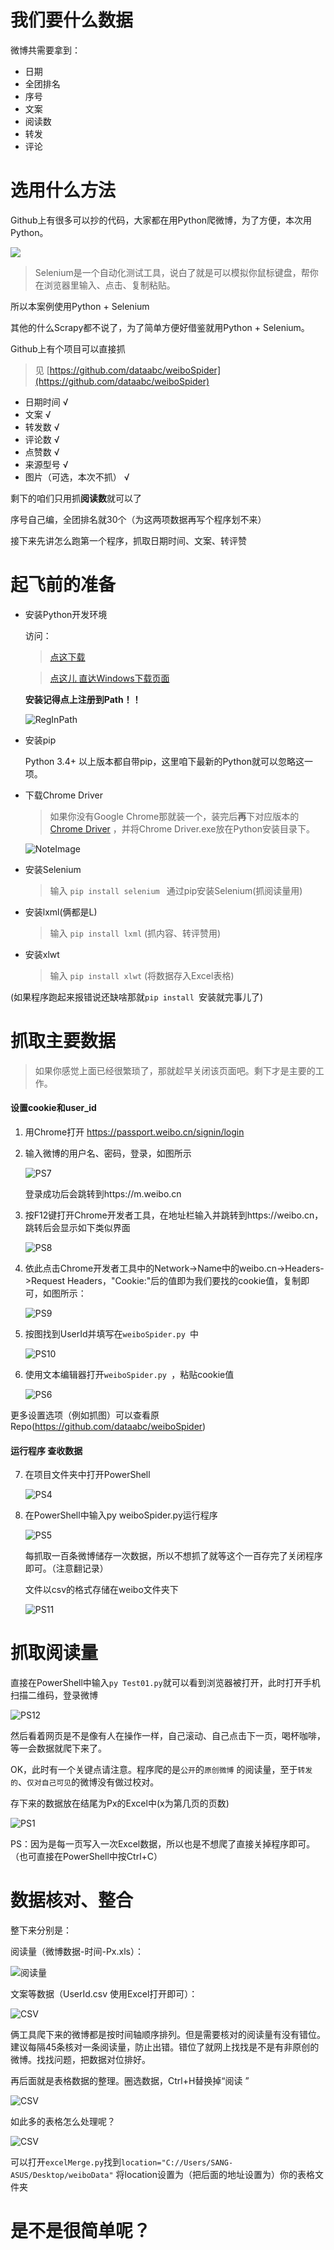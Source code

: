 # 我们要什么数据

微博共需要拿到：

- 日期
- 全团排名
- 序号
- 文案
- 阅读数
- 转发
- 评论

# 选用什么方法

Github上有很多可以抄的代码，大家都在用Python爬微博，为了方便，本次用Python。

![](./PicResource/weibopics/1.png)

> Selenium是一个自动化测试工具，说白了就是可以模拟你鼠标键盘，帮你在浏览器里输入、点击、复制粘贴。

所以本案例使用Python + Selenium 

其他的什么Scrapy都不说了，为了简单方便好借鉴就用Python + Selenium。

Github上有个项目可以直接抓

> 见 [https://github.com/dataabc/weiboSpider](https://github.com/dataabc/weiboSpider)

- 日期时间 √
- 文案 √
- 转发数 √
- 评论数 √
- 点赞数 √
- 来源型号 √
- 图片（可选，本次不抓） √

剩下的咱们只用抓**阅读数**就可以了

序号自己编，全团排名就30个（为这两项数据再写个程序划不来）

接下来先讲怎么跑第一个程序，抓取日期时间、文案、转评赞

# 起飞前的准备

+ 安装Python开发环境

    访问：

    > [点这下载](https://www.python.org/downloads)

    > [点这儿 直达Windows下载页面](https://www.python.org/downloads/windows/)

    **安装记得点上注册到Path！！**

    ![RegInPath](./PicResource/weibopics/3.png)

+ 安装pip

    Python 3.4+ 以上版本都自带pip，这里咱下最新的Python就可以忽略这一项。

+ 下载Chrome Driver

    > 如果你没有Google Chrome那就装一个，装完后**再**下对应版本的 [Chrome Driver](https://npm.taobao.org/mirrors/chromedriver/) ，并将Chrome Driver.exe放在Python安装目录下。

    ![NoteImage](./PicResource/weibopics/2.png)

+ 安装Selenium

    > 输入 ```pip install selenium ``` 通过pip安装Selenium(抓阅读量用)

+ 安装lxml(俩都是L)

    > 输入 ``` pip install lxml ``` (抓内容、转评赞用)

+ 安装xlwt

    > 输入 ``` pip install xlwt ``` (将数据存入Excel表格)

(如果程序跑起来报错说还缺啥那就```pip install ```安装就完事儿了)

# 抓取主要数据

> 如果你感觉上面已经很繁琐了，那就趁早关闭该页面吧。剩下才是主要的工作。

#### 设置cookie和user_id

1. 用Chrome打开 https://passport.weibo.cn/signin/login

2. 输入微博的用户名、密码，登录，如图所示

    ![PS7](./PicResource/weibopics/7.png)

    登录成功后会跳转到https://m.weibo.cn

3. 按F12键打开Chrome开发者工具，在地址栏输入并跳转到https://weibo.cn，跳转后会显示如下类似界面

    ![PS8](./PicResource/weibopics/8.png)

4. 依此点击Chrome开发者工具中的Network->Name中的weibo.cn->Headers->Request Headers，"Cookie:"后的值即为我们要找的cookie值，复制即可，如图所示：

    ![PS9](./PicResource/weibopics/9.png)


5. 按图找到UserId并填写在```weiboSpider.py ```中

    ![PS10](./PicResource/weibopics/10.png)

6. 使用文本编辑器打开```weiboSpider.py ```，粘贴cookie值

    ![PS6](./PicResource/weibopics/6.png)

更多设置选项（例如抓图）可以查看原Repo(https://github.com/dataabc/weiboSpider)

#### 运行程序 查收数据

7. 在项目文件夹中打开PowerShell

    ![PS4](./PicResource/weibopics/4.png)

8. 在PowerShell中输入py weiboSpider.py运行程序

    ![PS5](./PicResource/weibopics/5.png)

    每抓取一百条微博储存一次数据，所以不想抓了就等这个一百存完了关闭程序即可。（注意翻记录）

    文件以csv的格式存储在weibo文件夹下
    
    ![PS11](./PicResource/weibopics/11.png)

# 抓取阅读量

直接在PowerShell中输入```py Test01.py```就可以看到浏览器被打开，此时打开手机扫描二维码，登录微博

![PS12](./PicResource/weibopics/12.png)

然后看着网页是不是像有人在操作一样，自己滚动、自己点击下一页，喝杯咖啡，等一会数据就爬下来了。

OK，此时有一个关键点请注意。程序爬的是```公开```的```原创微博``` 的阅读量，至于```转发的```、```仅对自己可见```的微博没有做过校对。

存下来的数据放在结尾为Px的Excel中(x为第几页的页数)

![PS1](./PicResource/weibopics/13.png)

PS：因为是每一页写入一次Excel数据，所以也是不想爬了直接关掉程序即可。（也可直接在PowerShell中按Ctrl+C）

# 数据核对、整合

整下来分别是：

阅读量（微博数据-时间-Px.xls）：

![阅读量](./PicResource/weibopics/14.png)

文案等数据（UserId.csv 使用Excel打开即可）：

![CSV](./PicResource/weibopics/15.png)

俩工具爬下来的微博都是按时间轴顺序排列。但是需要核对的阅读量有没有错位。建议每隔45条核对一条阅读量，防止出错。错位了就网上找找是不是有非原创的微博。找找问题，把数据对位排好。

再后面就是表格数据的整理。圈选数据，Ctrl+H替换掉“阅读 ”

![CSV](./PicResource/weibopics/16.png)

如此多的表格怎么处理呢？

![CSV](./PicResource/weibopics/17.png)

可以打开```excelMerge.py```找到```location="C://Users/SANG-ASUS/Desktop/weiboData"``` 将location设置为（把后面的地址设置为）你的表格文件夹

# 是不是很简单呢？